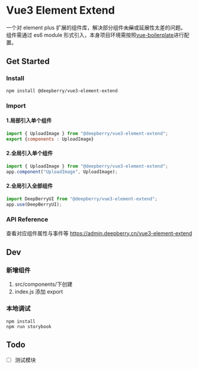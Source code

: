 # Vue3 Element Extend

一个对 element plus 扩展的组件库，解决部分组件~~太屎~~或延展性太差的问题。  
组件需通过 es6 module 形式引入，本身项目环境需按照[vue-boilerplate](https://github.com/deepberry/vue-boilerplate)进行配置。

## Get Started

### Install

```shell
npm install @deepberry/vue3-element-extend
```

### Import

#### 1.局部引入单个组件

```javascript
import { UploadImage } from "@deepberry/vue3-element-extend";
export {components : UploadImage}
```

#### 2.全局引入单个组件

```javascript
import { UploadImage } from "@deepberry/vue3-element-extend";
app.component("UploadImage", UploadImage);
```

#### 2.全局引入全部组件

```javascript
import DeepBerryUI from "@deepberry/vue3-element-extend";
app.use(DeepBerryUI);
```

### API Reference

查看对应组件属性与事件等 https://admin.deepberry.cn/vue3-element-extend

## Dev

### 新增组件

1. src/components/下创建
2. index.js 添加 export

### 本地调试

```shell
npm install
npm run storybook
```

## Todo

-   [ ] 测试模块
